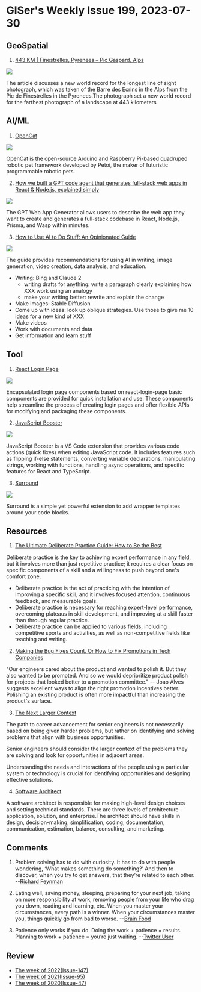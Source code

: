 # GISer's Weekly Issue 199, 2023-07-30

## GeoSpatial

1. [443 KM | Finestrelles, Pyrenees – Pic Gaspard, Alps](https://beyondrange.wordpress.com/2016/08/03/pic-de-finestrelles-pic-gaspard-ecrins-443-km/)

![](https://beyondrange.files.wordpress.com/2016/08/generate_a_panorama_-_2016-07-24_02-28-50.png)

The article discusses a new world record for the longest line of sight photograph, which was taken of the Barre des Ecrins in the Alps from the Pic de Finestrelles in the Pyrenees.The photograph set a new world record for the farthest photograph of a landscape at 443 kilometers

## AI/ML

1. [OpenCat](https://github.com/PetoiCamp/OpenCat)

![](https://github.com/PetoiCamp/NonCodeFiles/raw/master/gif/walk.gif?raw=true)

OpenCat is the open-source Arduino and Raspberry Pi-based quadruped robotic pet framework developed by Petoi, the maker of futuristic programmable robotic pets.

2. [How we built a GPT code agent that generates full-stack web apps in React & Node.js, explained simply](https://wasp-lang.dev/blog/2023/07/17/how-we-built-gpt-web-app-generator)

![](https://wasp-lang.dev/img/how-we-built-gpt-wasp/todo-results.png)

The GPT Web App Generator allows users to describe the web app they want to create and generates a full-stack codebase in React, Node.js, Prisma, and Wasp within minutes.

3. [How to Use AI to Do Stuff: An Opinionated Guide](https://www.oneusefulthing.org/p/how-to-use-ai-to-do-stuff-an-opinionated)

![](https://substackcdn.com/image/fetch/w_1272,c_limit,f_webp,q_auto:good,fl_progressive:steep/https%3A%2F%2Fsubstack-post-media.s3.amazonaws.com%2Fpublic%2Fimages%2F66591236-914c-4842-82a6-e79cbeac1e5d_2175x1312.png)

The guide provides recommendations for using AI in writing, image generation, video creation, data analysis, and education.

- Writing: Bing and Claude 2
  - writing drafts for anything: write a paragraph clearly explaining how XXX work using an analogy
  - make your writing better: rewrite and explain the change
- Make images: Stable Diffusion
- Come up with ideas: look up oblique strategies. Use those to give me 10 ideas for a new kind of XXX
- Make videos
- Work with documents and data
- Get information and learn stuff

## Tool

1. [React Login Page](https://github.com/uiwjs/react-login-page)

![](https://user-images.githubusercontent.com/1680273/235319135-9f138e34-5d5d-48ce-914d-f242b31fdc09.png)

Encapsulated login page components based on react-login-page basic components are provided for quick installation and use. These components help streamline the process of creating login pages and offer flexible APIs for modifying and packaging these components.

2. [JavaScript Booster](https://marketplace.visualstudio.com/items?itemName=sburg.vscode-javascript-booster)

![](https://github.com/xsburg/vscode-javascript-booster/raw/master/resources/recording-v14.0.0.gif)

JavaScript Booster is a VS Code extension that provides various code actions (quick fixes) when editing JavaScript code. It includes features such as flipping if-else statements, converting variable declarations, manipulating strings, working with functions, handling async operations, and specific features for React and TypeScript.

3. [Surround](https://marketplace.visualstudio.com/items?itemName=yatki.vscode-surround)

![](https://raw.githubusercontent.com/yatki/vscode-surround/master/images/demo.gif)

Surround is a simple yet powerful extension to add wrapper templates around your code blocks.

## Resources

1. [The Ultimate Deliberate Practice Guide: How to Be the Best](https://fs.blog/deliberate-practice-guide/)

Deliberate practice is the key to achieving expert performance in any field, but it involves more than just repetitive practice; it requires a clear focus on specific components of a skill and a willingness to push beyond one's comfort zone.

- Deliberate practice is the act of practicing with the intention of improving a specific skill, and it involves focused attention, continuous feedback, and measurable goals.
- Deliberate practice is necessary for reaching expert-level performance, overcoming plateaus in skill development, and improving at a skill faster than through regular practice.
- Deliberate practice can be applied to various fields, including competitive sports and activities, as well as non-competitive fields like teaching and writing.

2. [Making the Bug Fixes Count. Or How to Fix Promotions in Tech Companies](https://world.hey.com/joaoqalves/making-the-bug-fixes-count-or-how-to-fix-promotions-in-tech-companies-0b0f04ec)

"Our engineers cared about the product and wanted to polish it. But they also wanted to be promoted. And so we would deprioritize product polish for projects that looked better to a promotion committee." -- Joao Alves suggests excellent ways to align the right promotion incentives better. Polishing an existing product is often more impactful than increasing the product's surface.

3. [The Next Larger Context](https://www.elidedbranches.com/2023/07/the-next-larger-context.html)

The path to career advancement for senior engineers is not necessarily based on being given harder problems, but rather on identifying and solving problems that align with business opportunities.

Senior engineers should consider the larger context of the problems they are solving and look for opportunities in adjacent areas.

Understanding the needs and interactions of the people using a particular system or technology is crucial for identifying opportunities and designing effective solutions.

4. [Software Architect](https://github.com/justinamiller/SoftwareArchitect)

A software architect is responsible for making high-level design choices and setting technical standards. There are three levels of architecture - application, solution, and enterprise.The architect should have skills in design, decision-making, simplification, coding, documentation, communication, estimation, balance, consulting, and marketing.

## Comments

1. Problem solving has to do with curiosity. It has to do with people wondering, ‘What makes something do something?’ And then to discover, when you try to get answers, that they’re related to each other.
   --[Richard Feynman](https://fs.blog/brain-food/july-30-2023/)

2. Eating well, saving money, sleeping, preparing for your next job, taking on more responsibility at work, removing people from your life who drag you down, reading and learning, etc. When you master your circumstances, every path is a winner. When your circumstances master you, things quickly go from bad to worse.
   --[Brain Food](https://fs.blog/brain-food/july-30-2023/)

3. Patience only works if you do. Doing the work + patience = results. Planning to work + patience = you’re just waiting.
   --[Twitter User](https://twitter.com/JamesClear/status/1679128514006601728)

## Review

- [The week of 2022(Issue-147)](../2022/issue-147.md)
- [The week of 2021(Issue-95)](../2021/issue-95.md)
- [The week of 2020(Issue-47)](../2020/issue-47.md)
